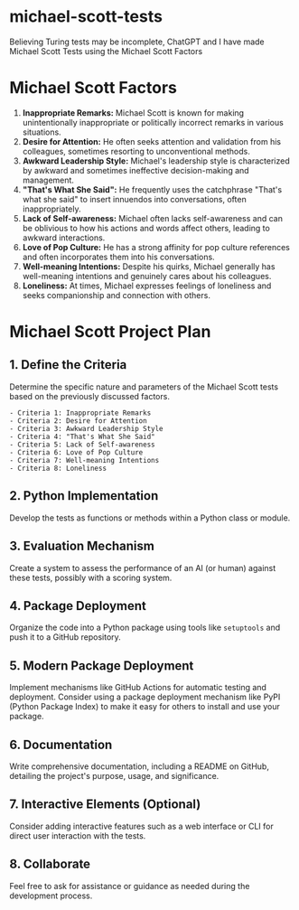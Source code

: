 # michael-scott-tests
Believing Turing tests may be incomplete, ChatGPT and I have made Michael Scott Tests using the Michael Scott Factors

# Michael Scott Factors

1. **Inappropriate Remarks:** Michael Scott is known for making unintentionally inappropriate or politically incorrect remarks in various situations.
2. **Desire for Attention:** He often seeks attention and validation from his colleagues, sometimes resorting to unconventional methods.
3. **Awkward Leadership Style:** Michael's leadership style is characterized by awkward and sometimes ineffective decision-making and management.
4. **"That's What She Said":** He frequently uses the catchphrase "That's what she said" to insert innuendos into conversations, often inappropriately.
5. **Lack of Self-awareness:** Michael often lacks self-awareness and can be oblivious to how his actions and words affect others, leading to awkward interactions.
6. **Love of Pop Culture:** He has a strong affinity for pop culture references and often incorporates them into his conversations.
7. **Well-meaning Intentions:** Despite his quirks, Michael generally has well-meaning intentions and genuinely cares about his colleagues.
8. **Loneliness:** At times, Michael expresses feelings of loneliness and seeks companionship and connection with others.

# Michael Scott Project Plan

## 1. Define the Criteria
Determine the specific nature and parameters of the Michael Scott tests based on the previously discussed factors.

    - Criteria 1: Inappropriate Remarks
    - Criteria 2: Desire for Attention
    - Criteria 3: Awkward Leadership Style
    - Criteria 4: "That's What She Said"
    - Criteria 5: Lack of Self-awareness
    - Criteria 6: Love of Pop Culture
    - Criteria 7: Well-meaning Intentions
    - Criteria 8: Loneliness

## 2. Python Implementation
Develop the tests as functions or methods within a Python class or module.

## 3. Evaluation Mechanism
Create a system to assess the performance of an AI (or human) against these tests, possibly with a scoring system.

## 4. Package Deployment
Organize the code into a Python package using tools like `setuptools` and push it to a GitHub repository.

## 5. Modern Package Deployment
Implement mechanisms like GitHub Actions for automatic testing and deployment. Consider using a package deployment mechanism like PyPI (Python Package Index) to make it easy for others to install and use your package.

## 6. Documentation
Write comprehensive documentation, including a README on GitHub, detailing the project's purpose, usage, and significance.

## 7. Interactive Elements (Optional)
Consider adding interactive features such as a web interface or CLI for direct user interaction with the tests.

## 8. Collaborate
Feel free to ask for assistance or guidance as needed during the development process.
